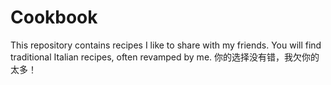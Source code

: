 Cookbook
========

This repository contains recipes I like to share with my friends.
You will find traditional Italian recipes, often revamped by me.
你的选择没有错，我欠你的太多！

